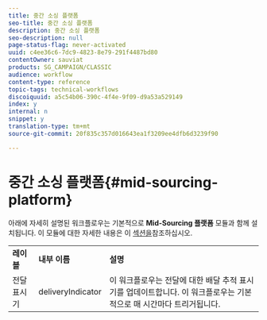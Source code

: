 ```yaml
---
title: 중간 소싱 플랫폼
seo-title: 중간 소싱 플랫폼
description: 중간 소싱 플랫폼
seo-description: null
page-status-flag: never-activated
uuid: c4ee36c6-7dc9-4823-8e79-291f4487bd80
contentOwner: sauviat
products: SG_CAMPAIGN/CLASSIC
audience: workflow
content-type: reference
topic-tags: technical-workflows
discoiquuid: a5c54b06-390c-4f4e-9f09-d9a53a529149
index: y
internal: n
snippet: y
translation-type: tm+mt
source-git-commit: 20f835c357d016643ea1f3209ee4dfb6d3239f90

---
```



# 중간 소싱 플랫폼{#mid-sourcing-platform}

아래에 자세히 설명된 워크플로우는 기본적으로 **Mid-Sourcing 플랫폼** 모듈과 함께 설치됩니다. 이 모듈에 대한 자세한 내용은 이 [섹션을](../../installation/using/mid-sourcing-deployment.md)참조하십시오.

<table> 
 <tbody> 
  <tr> 
   <td> <strong>레이블</strong><br /> </td> 
   <td> <strong>내부 이름</strong><br /> </td> 
   <td> <strong>설명</strong><br /> </td> 
  </tr> 
  <tr> 
   <td> <span class="uicontrol">전달 표시기</span><br /> </td> 
   <td> <span class="uicontrol">deliveryIndicator</span><br /> </td> 
   <td> 이 워크플로우는 전달에 대한 배달 추적 표시기를 업데이트합니다. 이 워크플로우는 기본적으로 매 시간마다 트리거됩니다.<br /> </td> 
  </tr> 
 </tbody> 
</table>


